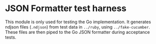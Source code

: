 # JSON Formatter test harness

This module is only used for testing the Go implementation. It generates ndjson
files (`.ndjson`) from test data in `../ruby`, using `../fake-cucumber`.
These files are then piped to the Go JSON formatter during acceptance tests.
